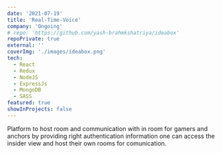 ```yaml
---
date: '2021-07-19'
title: 'Real-Time-Voice'
company: 'Ongoing'
# repo: 'https://github.com/yash-brahmkshatriya/ideabox'
repoPrivate: true
external: ''
coverImg: './images/ideabox.png'
tech:
  - React
  - Redux
  - NodeJS
  - ExpressJs
  - MongoDB
  - SASS
featured: true
showInProjects: false
---
```


Platform to host room and communication with in room for gamers and anchors by providing right authentication information one can access the insider view and host their own rooms for comunication.